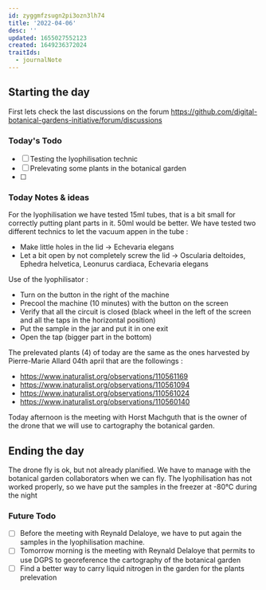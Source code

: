```yaml
---
id: zyggmfzsugn2pi3ozn3lh74
title: '2022-04-06'
desc: ''
updated: 1655027552123
created: 1649236372024
traitIds:
  - journalNote
---
```




## Starting the day

First lets check the last discussions on the forum https://github.com/digital-botanical-gardens-initiative/forum/discussions

### Today's Todo 

- [ ] Testing the lyophilisation technic
- [ ] Prelevating some plants in the botanical garden
- [ ]

### Today Notes & ideas
For the lyophilisation we have tested 15ml tubes, that is a bit small for correctly putting plant parts in it. 50ml would be better. We have tested two different technics to let the vacuum appen in the tube :
- Make little holes in the lid -> Echevaria elegans
- Let a bit open by not completely screw the lid -> Oscularia deltoides, Ephedra helvetica, Leonurus cardiaca, Echevaria elegans

Use of the lyophilisator :
- Turn on the button in the right of the machine
- Precool the machine (10 minutes) with the button on the screen
- Verify that all the circuit is closed (black wheel in the left of the screen and all the taps in the horizontal position)
- Put the sample in the jar and put it in one exit
- Open the tap (bigger part in the bottom)

The prelevated plants (4) of today are the same as the ones harvested by Pierre-Marie Allard 04th april that are the followings :
- https://www.inaturalist.org/observations/110561169
- https://www.inaturalist.org/observations/110561094
- https://www.inaturalist.org/observations/110561024
- https://www.inaturalist.org/observations/110560140

Today afternoon is the meeting with Horst Machguth that is the owner of the drone that we will use to cartography the botanical garden.


## Ending the day

The drone fly is ok, but not already planified. We have to manage with the botanical garden collaborators when we can fly. The lyophilisation has not worked properly, so we have put the samples in the freezer at -80°C during the night

### Future Todo

- [ ] Before the meeting with Reynald Delaloye, we have to put again the samples in the lyophilisation machine.
- [ ] Tomorrow morning is the meeting with Reynald Delaloye that permits to use DGPS to georeference the cartography of the botanical garden
- [ ] Find a better way to carry liquid nitrogen in the garden for the plants prelevation
